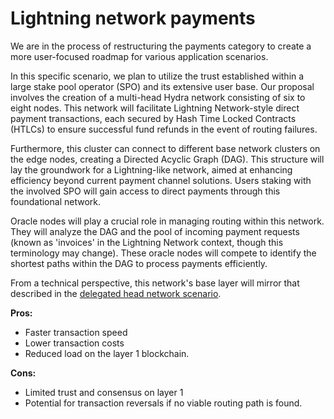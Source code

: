 # Lightning network payments


We are in the process of restructuring the payments category to create a more user-focused roadmap for various application scenarios.

In this specific scenario, we plan to utilize the trust established within a large stake pool operator (SPO) and its extensive user base. Our proposal involves the creation of a multi-head Hydra network consisting of six to eight nodes. This network will facilitate Lightning Network-style direct payment transactions, each secured by Hash Time Locked Contracts (HTLCs) to ensure successful fund refunds in the event of routing failures.

Furthermore, this cluster can connect to different base network clusters on the edge nodes, creating a Directed Acyclic Graph (DAG). This structure will lay the groundwork for a Lightning-like network, aimed at enhancing efficiency beyond current payment channel solutions. Users staking with the involved SPO will gain access to direct payments through this foundational network.

Oracle nodes will play a crucial role in managing routing within this network. They will analyze the DAG and the pool of incoming payment requests (known as 'invoices' in the Lightning Network context, though this terminology may change). These oracle nodes will compete to identify the shortest paths within the DAG to process payments efficiently.

From a technical perspective, this network's base layer will mirror that described in the [delegated head network scenario](https://hydra.family/head-protocol/topologies/delegated-head).

**Pros:**
- Faster transaction speed
- Lower transaction costs
- Reduced load on the layer 1 blockchain.

**Cons:**
- Limited trust and consensus on layer 1
- Potential for transaction reversals if no viable routing path is found.




